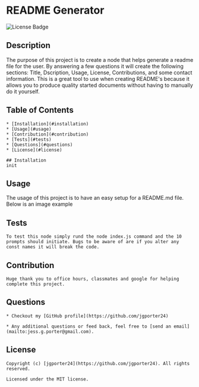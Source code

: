 
   # README Generator

   ![License Badge](https://img.shields.io/github/license/jgporter24/readme_generator)
    
   ## Description
    
  The purpose of this project is to create a node that helps generate a readme file for the user. By answering a few questions it will create the following sections: Title, Dscription, Usage, License, Contributions, and some contact information. This is a great tool to use when creating README's because it allows you to produce quality started documents without having to manually do it yourself.

  ## Table of Contents
    * [Installation](#installation)
    * [Usage](#usage)
    * [Contribution](#contribution)
    * [Tests](#tests)
    * [Questions](#questions)
    * [License](#license)
    
    ## Installation
    init 

  ## Usage
The usage of this project is to have an easy setup for a README.md file. Below is an image example

  ## Tests
    To test this node simply rund the node index.js command and the 10 prompts should initiate. Bugs to be aware of are if you alter any const names it will break the code.

  ## Contribution
    Huge thank you to office hours, classmates and google for helping complete this project.

  ## Questions
    * Checkout my [GitHub profile](https://github.com/jgporter24)
    
    * Any additional questions or feed back, feel free to [send an email](mailto:jess.g.porter@gmail.com). 
    
  ## License
    Copyright (c) [jgporter24](https://github.com/jgporter24). All rights reserved.
    
    Licensed under the MIT license.
    
  
